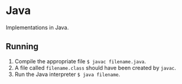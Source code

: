 Java
====
Implementations in Java.


## Running
1. Compile the appropriate file ```$ javac filename.java```.                                                    
2. A file called ```filename.class``` should have been created by ```javac```.                                     
3. Run the Java interpreter ```$ java filename```.
